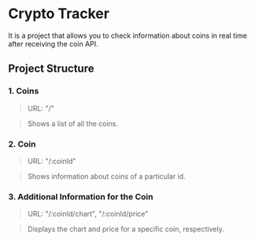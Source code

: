 # Crypto Tracker

It is a project that allows you to check information about coins in real time after receiving the coin API.

## Project Structure

### 1. Coins

> URL: "/"

> Shows a list of all the coins.

### 2. Coin

> URL: "/:coinId"

> Shows information about coins of a particular id.

### 3. Additional Information for the Coin

> URL: "/:coinId/chart", "/:coinId/price"

> Displays the chart and price for a specific coin, respectively.
